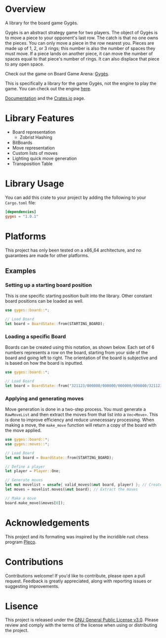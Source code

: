 # Overview
A library for the board game Gygès.

Gygès is an abstract strategy game for two players. The object of Gygès is to move a piece to your opponent's last row. The catch is that no one owns the pieces. You can only move a piece in the row nearest you. Pieces are made up of 1, 2, or 3 rings; this number is also the number of spaces they must move. If a piece lands on another piece, it can move the number of spaces equal to that piece's number of rings. It can also displace that piece to any open space. 
   
Check out the game on Board Game Arena: [Gygès](https://boardgamearena.com/gamepanel?game=gyges). 

This is specifically a library for the game Gygès, not the engine to play the game. You can check out the engine [here](https://github.com/Beck-Bjella/Gyges/tree/main/gyges_engine).

[Documentation](https://docs.rs/gyges) and the [Crates.io](https://crates.io/crates/gyges) page.

# Library Features
- Board representation
   - Zobrist Hashing
- BitBoards
- Move representation 
- Custom lists of moves
- Lighting quick move generation
- Transposition Table

# Library Usage
You can add this crate to your project by adding the following to your `Cargo.toml` file:
```toml
[dependencies]
gyges = "1.0.1"
```

# Platforms
This project has only been tested on a x86_64 architecture, and no guarantees are made for other platforms.

## Examples

### Setting up a starting board position
This is one specific starting position built into the library. Other constant board positions can be loaded as well.
```rust 
use gyges::board::*;

// Load Board
let board = BoardState::from(STARTING_BOARD);

```

### Loading a specific Board
Boards can be created using this notation, as shown below. Each set of 6 numbers represents a row on the board, starting from your side of the board and going left to right. The orientation of the board is subjective and is based on how the board is inputted.
```rust
use gyges::board::*;

// Load Board
let board = BoardState::from("321123/000000/000000/000000/000000/321123");

```

### Applying and generating moves
Move generation is done in a two-step process. You must generate a `RawMoveList` and then extract the moves from that list into a `Vec<Move>`. This is done to improve efficiency and reduce unnecessary processing. When making a move, the `make_move` function will return a copy of the board with the move applied.

```rust
use gyges::board::*;
use gyges::moves::*;

// Load Board
let mut board = BoardState::from(STARTING_BOARD);

// Define a player
let player = Player::One;

// Generate moves
let mut movelist = unsafe{ valid_moves(&mut board, player) }; // Create a MoveList
let moves = movelist.moves(&mut board); // Extract the moves

// Make a move
board.make_move(&moves[0]);

```

# Acknowledgements
This project and its formating was inspired by the incridible rust chess program [Pleco](https://github.com/pleco-rs/Pleco).

# Contributions 
Contributions welcome! If you'd like to contribute, please open a pull request. Feedback is greatly appreciated, along with reporting issues or suggesting improvements.

# Lisence
This project is released under the [GNU General Public License v3.0](https://github.com/Beck-Bjella/Gyges/blob/main/LICENSE). Please review and comply with the terms of the license when using or distributing the project.
